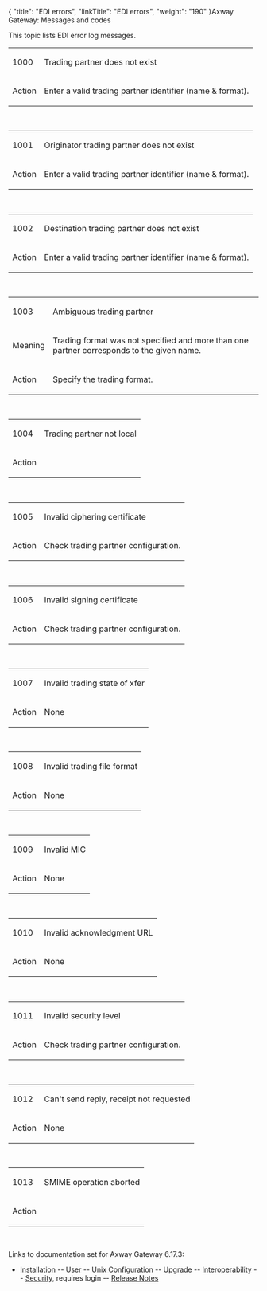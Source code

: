 {
    "title": "EDI errors",
    "linkTitle": "EDI errors",
    "weight": "190"
}<span class="mc-variable axway_variables.Component_Long_Name variable">Axway Gateway</span>: Messages and codes

This topic lists EDI error log messages.

<table>
         
         
         
   
   <tbody>
      <tr>
         <td><p><span id="EDI1000"></span>1000</p>         </td>
         <td><p>Trading partner does not exist</p>         </td>
      </tr>
      <tr>
         <td><p>Action</p>         </td>
         <td><p>Enter a valid trading partner identifier (name &amp; format).</p>         </td>
      </tr>
   </tbody>
</table>

 

<table>
         
         
         
   
   <tbody>
      <tr>
         <td><p><span id="EDI1001"></span>1001</p>         </td>
         <td><p>Originator trading partner does not exist</p>         </td>
      </tr>
      <tr>
         <td><p>Action</p>         </td>
         <td><p>Enter a valid trading partner identifier (name &amp; format).</p>         </td>
      </tr>
   </tbody>
</table>

 

<table>
         
         
         
   
   <tbody>
      <tr>
         <td><p><span id="EDI1002"></span>1002</p>         </td>
         <td><p>Destination trading partner does not exist</p>         </td>
      </tr>
      <tr>
         <td><p>Action</p>         </td>
         <td><p>Enter a valid trading partner identifier (name &amp; format).</p>         </td>
      </tr>
   </tbody>
</table>

 

<table>
         
         
         
   
   <tbody>
      <tr>
         <td><p><span id="EDI1003"></span>1003</p>         </td>
         <td><p>Ambiguous trading partner</p>         </td>
      </tr>
      <tr>
         <td><p>Meaning</p>         </td>
         <td><p>Trading format was not specified and more than one partner corresponds to the given name.</p>         </td>
      </tr>
      <tr>
         <td><p>Action</p>         </td>
         <td><p>Specify the trading format.</p>         </td>
      </tr>
   </tbody>
</table>

 

<table>
         
         
         
   
   <tbody>
      <tr>
         <td><p><span id="EDI1004"></span>1004</p>         </td>
         <td><p>Trading partner not local</p>         </td>
      </tr>
      <tr>
         <td><p>Action</p>         </td>
         <td><p> </p>         </td>
      </tr>
   </tbody>
</table>

 

<table>
         
         
         
   
   <tbody>
      <tr>
         <td><p><span id="EDI1005"></span>1005</p>         </td>
         <td><p>Invalid ciphering certificate</p>         </td>
      </tr>
      <tr>
         <td><p>Action</p>         </td>
         <td><p>Check trading partner configuration.</p>         </td>
      </tr>
   </tbody>
</table>

 

<table>
         
         
         
   
   <tbody>
      <tr>
         <td><p><span id="EDI1006"></span>1006</p>         </td>
         <td><p>Invalid signing certificate</p>         </td>
      </tr>
      <tr>
         <td><p>Action</p>         </td>
         <td><p>Check trading partner configuration.</p>         </td>
      </tr>
   </tbody>
</table>

 

<table>
         
         
         
   
   <tbody>
      <tr>
         <td><p><span id="EDI1007"></span>1007</p>         </td>
         <td><p>Invalid trading state of xfer</p>         </td>
      </tr>
      <tr>
         <td><p>Action</p>         </td>
         <td><p>None</p>         </td>
      </tr>
   </tbody>
</table>

 

<table>
         
         
         
   
   <tbody>
      <tr>
         <td><p><span id="EDI1008"></span>1008</p>         </td>
         <td><p>Invalid trading file format</p>         </td>
      </tr>
      <tr>
         <td><p>Action</p>         </td>
         <td><p>None</p>         </td>
      </tr>
   </tbody>
</table>

 

<table>
         
         
         
   
   <tbody>
      <tr>
         <td><p><span id="EDI1009"></span>1009</p>         </td>
         <td><p>Invalid MIC</p>         </td>
      </tr>
      <tr>
         <td><p>Action</p>         </td>
         <td><p>None</p>         </td>
      </tr>
   </tbody>
</table>

 

<table>
         
         
         
   
   <tbody>
      <tr>
         <td><p><span id="EDI1010"></span>1010</p>         </td>
         <td><p>Invalid acknowledgment URL</p>         </td>
      </tr>
      <tr>
         <td><p>Action</p>         </td>
         <td><p>None</p>         </td>
      </tr>
   </tbody>
</table>

 

<table>
         
         
         
   
   <tbody>
      <tr>
         <td><p><span id="EDI1011"></span>1011</p>         </td>
         <td><p>Invalid security level</p>         </td>
      </tr>
      <tr>
         <td><p>Action</p>         </td>
         <td><p>Check trading partner configuration.</p>         </td>
      </tr>
   </tbody>
</table>

 

<table>
         
         
         
   
   <tbody>
      <tr>
         <td><p><span id="EDI1012"></span>1012</p>         </td>
         <td><p>Can't send reply, receipt not requested</p>         </td>
      </tr>
      <tr>
         <td><p>Action</p>         </td>
         <td><p>None</p>         </td>
      </tr>
   </tbody>
</table>

 

<table>
         
         
         
   
   <tbody>
      <tr>
         <td><p><span id="EDI1013"></span>1013</p>         </td>
         <td><p>SMIME operation aborted</p>         </td>
      </tr>
      <tr>
         <td><p>Action</p>         </td>
         <td><p> </p>         </td>
      </tr>
   </tbody>
</table>

 

Links to documentation set for Axway Gateway <span class="mc-variable axway_variables.Release_Number variable">6.17.3</span>:

-   [Installation](/bundle/Gateway_6173_InstallationGuide_allOS_en_HTML5/page/Content/start_page.htm) -- [User](/bundle/Gateway_6173_UsersGuide_allOS_en_HTML5/page/Content/start_page.htm) -- [Unix Configuration](/bundle/Gateway_6173_ConfigurationGuide_UNIX_en_HTML5/page/Content/start_page.htm) -- [Upgrade](/bundle/Gateway_6173_UpgradeGuide_allOS_en_HTML5/page/Content/start_page.htm) -- [Interoperability](/bundle/Gateway_6173_InteroperabilityGuide_allOS_en_HTML5/page/Content/start_page.htm) -- [Security](/bundle/Gateway_6173_SecurityGuide_allOS_en_HTML5/page/Content/start_page.htm), requires login -- [Release Notes](/bundle/Gateway_6173_ReleaseNotes_allOS_en_HTML5/page/Content/Gateway_ReleaseNotes_allOS_en.htm)
